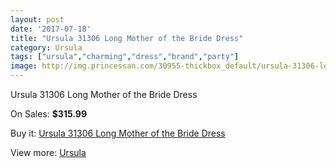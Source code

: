 ```yaml
---
layout: post
date: '2017-07-18'
title: "Ursula 31306 Long Mother of the Bride Dress"
category: Ursula
tags: ["ursula","charming","dress","brand","party"]
image: http://img.princessan.com/30955-thickbox_default/ursula-31306-long-mother-of-the-bride-dress.jpg
---
```

Ursula 31306 Long Mother of the Bride Dress

On Sales: **$315.99**
<a href="https://www.princessan.com/en/ursula/14075-ursula-31306-long-mother-of-the-bride-dress.html"><amp-img layout="responsive" width="600" height="600" src="//img.princessan.com/30955-thickbox_default/ursula-31306-long-mother-of-the-bride-dress.jpg" alt="Ursula 31306 Long Mother of the Bride Dress 0" /></a>

Buy it: [Ursula 31306 Long Mother of the Bride Dress](https://www.princessan.com/en/ursula/14075-ursula-31306-long-mother-of-the-bride-dress.html "Ursula 31306 Long Mother of the Bride Dress")

View more: [Ursula](https://www.princessan.com/en/72-ursula "Ursula")